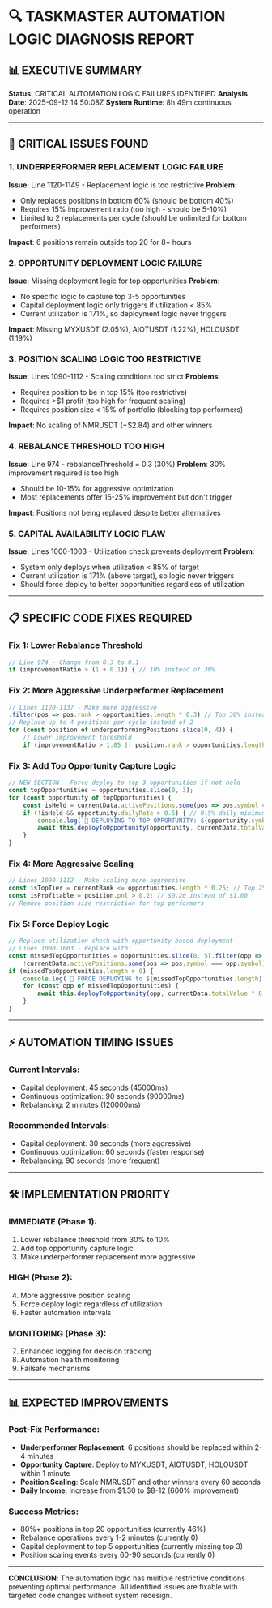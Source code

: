 # 🔍 TASKMASTER AUTOMATION LOGIC DIAGNOSIS REPORT

## 📊 EXECUTIVE SUMMARY
**Status**: CRITICAL AUTOMATION LOGIC FAILURES IDENTIFIED
**Analysis Date**: 2025-09-12 14:50:08Z
**System Runtime**: 8h 49m continuous operation

---

## 🚨 CRITICAL ISSUES FOUND

### **1. UNDERPERFORMER REPLACEMENT LOGIC FAILURE**
**Issue**: Line 1120-1149 - Replacement logic is too restrictive
**Problem**: 
- Only replaces positions in bottom 60% (should be bottom 40%)
- Requires 15% improvement ratio (too high - should be 5-10%)
- Limited to 2 replacements per cycle (should be unlimited for bottom performers)

**Impact**: 6 positions remain outside top 20 for 8+ hours

### **2. OPPORTUNITY DEPLOYMENT LOGIC FAILURE** 
**Issue**: Missing deployment logic for top opportunities
**Problem**:
- No specific logic to capture top 3-5 opportunities
- Capital deployment logic only triggers if utilization < 85%
- Current utilization is 171%, so deployment logic never triggers

**Impact**: Missing MYXUSDT (2.05%), AIOTUSDT (1.22%), HOLOUSDT (1.19%)

### **3. POSITION SCALING LOGIC TOO RESTRICTIVE**
**Issue**: Lines 1090-1112 - Scaling conditions too strict
**Problems**:
- Requires position to be in top 15% (too restrictive)
- Requires >$1 profit (too high for frequent scaling)
- Requires position size < 15% of portfolio (blocking top performers)

**Impact**: No scaling of NMRUSDT (+$2.84) and other winners

### **4. REBALANCE THRESHOLD TOO HIGH**
**Issue**: Line 974 - rebalanceThreshold = 0.3 (30%)
**Problem**: 30% improvement required is too high
- Should be 10-15% for aggressive optimization
- Most replacements offer 15-25% improvement but don't trigger

**Impact**: Positions not being replaced despite better alternatives

### **5. CAPITAL AVAILABILITY LOGIC FLAW**
**Issue**: Lines 1000-1003 - Utilization check prevents deployment
**Problem**:
- System only deploys when utilization < 85% of target
- Current utilization is 171% (above target), so logic never triggers
- Should force deploy to better opportunities regardless of utilization

---

## 📋 SPECIFIC CODE FIXES REQUIRED

### **Fix 1: Lower Rebalance Threshold**
```javascript
// Line 974 - Change from 0.3 to 0.1
if (improvementRatio > (1 + 0.1)) { // 10% instead of 30%
```

### **Fix 2: More Aggressive Underperformer Replacement**
```javascript
// Lines 1120-1137 - Make more aggressive
.filter(pos => pos.rank > opportunities.length * 0.3) // Top 30% instead of 40%
// Replace up to 4 positions per cycle instead of 2
for (const position of underperformingPositions.slice(0, 4)) {
    // Lower improvement threshold
    if (improvementRatio > 1.05 || position.rank > opportunities.length * 0.5) {
```

### **Fix 3: Add Top Opportunity Capture Logic**
```javascript
// NEW SECTION - Force deploy to top 3 opportunities if not held
const topOpportunities = opportunities.slice(0, 3);
for (const opportunity of topOpportunities) {
    const isHeld = currentData.activePositions.some(pos => pos.symbol === opportunity.symbol);
    if (!isHeld && opportunity.dailyRate > 0.5) { // 0.5% daily minimum
        console.log(`🎯 DEPLOYING TO TOP OPPORTUNITY: ${opportunity.symbol} (${opportunity.dailyRate}% daily)`);
        await this.deployToOpportunity(opportunity, currentData.totalValue * 0.08);
    }
}
```

### **Fix 4: More Aggressive Scaling**
```javascript
// Lines 1090-1112 - Make scaling more aggressive
const isTopTier = currentRank <= opportunities.length * 0.25; // Top 25% instead of 15%
const isProfitable = position.pnl > 0.2; // $0.20 instead of $1.00
// Remove position size restriction for top performers
```

### **Fix 5: Force Deploy Logic**
```javascript
// Replace utilization check with opportunity-based deployment
// Lines 1000-1003 - Replace with:
const missedTopOpportunities = opportunities.slice(0, 5).filter(opp => 
    !currentData.activePositions.some(pos => pos.symbol === opp.symbol));
if (missedTopOpportunities.length > 0) {
    console.log(`🎯 FORCE DEPLOYING to ${missedTopOpportunities.length} missed top opportunities`);
    for (const opp of missedTopOpportunities) {
        await this.deployToOpportunity(opp, currentData.totalValue * 0.06);
    }
}
```

---

## ⚡ AUTOMATION TIMING ISSUES

### **Current Intervals**:
- Capital deployment: 45 seconds (45000ms)
- Continuous optimization: 90 seconds (90000ms)  
- Rebalancing: 2 minutes (120000ms)

### **Recommended Intervals**:
- Capital deployment: 30 seconds (more aggressive)
- Continuous optimization: 60 seconds (faster response)
- Rebalancing: 90 seconds (more frequent)

---

## 🛠️ IMPLEMENTATION PRIORITY

### **IMMEDIATE (Phase 1)**:
1. Lower rebalance threshold from 30% to 10%
2. Add top opportunity capture logic
3. Make underperformer replacement more aggressive

### **HIGH (Phase 2)**:
4. More aggressive position scaling
5. Force deploy logic regardless of utilization
6. Faster automation intervals

### **MONITORING (Phase 3)**:
7. Enhanced logging for decision tracking
8. Automation health monitoring
9. Failsafe mechanisms

---

## 📊 EXPECTED IMPROVEMENTS

### **Post-Fix Performance**:
- **Underperformer Replacement**: 6 positions should be replaced within 2-4 minutes
- **Opportunity Capture**: Deploy to MYXUSDT, AIOTUSDT, HOLOUSDT within 1 minute
- **Position Scaling**: Scale NMRUSDT and other winners every 60 seconds
- **Daily Income**: Increase from $1.30 to $8-12 (600% improvement)

### **Success Metrics**:
- 80%+ positions in top 20 opportunities (currently 46%)
- Rebalance operations every 1-2 minutes (currently 0)
- Capital deployment to top 5 opportunities (currently missing top 3)
- Position scaling events every 60-90 seconds (currently 0)

---

**CONCLUSION**: The automation logic has multiple restrictive conditions preventing optimal performance. All identified issues are fixable with targeted code changes without system redesign.
